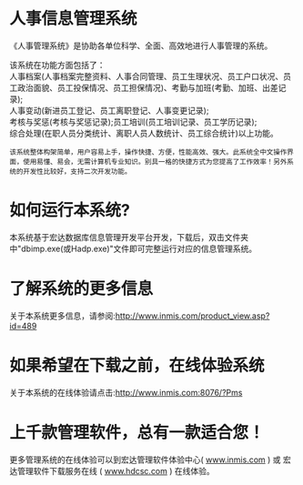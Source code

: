 # 人事信息管理系统

   《人事管理系统》是协助各单位科学、全面、高效地进行人事管理的系统。
   
   该系统在功能方面包括了：  
   人事档案(人事档案完整资料、人事合同管理、员工生理状况、员工户口状况、员工政治面貌、员工投保情况、员工担保情况)、考勤与加班(考勤、加班、出差记录);  
   人事变动(新进员工登记、员工离职登记、人事变更记录);  
   考核与奖惩(考核与奖惩记录);员工培训(员工培训记录、员工学历记录);  
   综合处理(在职人员分类统计、离职人员人数统计、员工综合统计)以上功能。
   
    该系统整体构架简单，用户容易上手，操作快捷、方便，性能高效、强大。此系统全中文操作界面，使用易懂、易会，无需计算机专业知识。别具一格的快捷方式为您提高了工作效率！另外系统的开发性比较好，支持二次开发功能。
     
# 如何运行本系统?

本系统基于宏达数据库信息管理开发平台开发，下载后，双击文件夹中"dbimp.exe(或Hadp.exe)"文件即可完整运行对应的信息管理系统。

# 了解系统的更多信息

关于本系统更多信息，请参阅:http://www.inmis.com/product_view.asp?id=489

# 如果希望在下载之前，在线体验系统

关于本系统的在线体验请点击:http://www.inmis.com:8076/?Pms

# 上千款管理软件，总有一款适合您！

更多管理系统的在线体验可以到宏达管理软件体验中心( www.inmis.com ) 或 宏达管理软件下载服务在线 ( www.hdcsc.com ) 在线体验。

